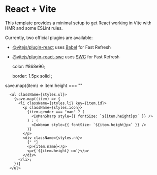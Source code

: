 # React + Vite

This template provides a minimal setup to get React working in Vite with HMR and some ESLint rules.

Currently, two official plugins are available:

- [@vitejs/plugin-react](https://github.com/vitejs/vite-plugin-react/blob/main/packages/plugin-react/README.md) uses [Babel](https://babeljs.io/) for Fast Refresh
- [@vitejs/plugin-react-swc](https://github.com/vitejs/vite-plugin-react-swc) uses [SWC](https://swc.rs/) for Fast Refresh

  color: #868e96;

  border: 1.5px solid ;

save.map((item) => item.height === ""

      <ul className={styles.ul}>
        {save.map((item) => {
          <li className={styles.li} key={item.id}>
            <p className={styles.icon}>
              {item.gender === "man" ? (
                <IoManSharp style={{ fontSize: `${item.height}px` }} />
              ) : (
                <IoWoman style={{ fontSize: `${item.height}px` }} />
              )}
            </p>
            <div className={styles.nh}>
              {" "}
              <p>{item.name}</p>
              <p>{`${item.height} cm`}</p>
            </div>
          </li>;
        })}
      </ul>


